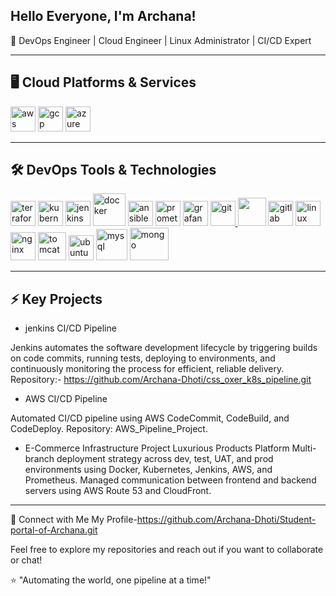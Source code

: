 ## Hello Everyone, I'm Archana!

🚀 DevOps Engineer | Cloud Engineer | Linux Administrator | CI/CD Expert

***
## 🖥️ Cloud Platforms & Services

<p align="left"> <a href="https://github.com/Archana-Dhoti/AWS_Pipeline_Project.git" target="_blank"> <img src="https://www.vectorlogo.zone/logos/amazon_aws/amazon_aws-icon.svg" alt="aws" width="40" height="40"/></a> <a href="https://cloud.google.com/" target="_blank"> <img src="https://www.vectorlogo.zone/logos/google_cloud/google_cloud-icon.svg" alt="gcp" width="40" height="40"/></a> <a href="https://azure.microsoft.com/" target="_blank"> <img src="https://www.vectorlogo.zone/logos/microsoft_azure/microsoft_azure-icon.svg" alt="azure" width="40" height="40"/></a> </p>

***
## 🛠️ DevOps Tools & Technologies

<a href="https://github.com/Archana-Dhoti/Terraform.git" target="_blank"> <img src="https://www.vectorlogo.zone/logos/terraformio/terraformio-icon.svg" alt="terraform" width="40" height="40"/></a> <a href="https://github.com/Archana-Dhoti/K8s_3Teir_StudentApp_Project.git" target="_blank"> <img src="https://www.vectorlogo.zone/logos/kubernetes/kubernetes-icon.svg" alt="kubernetes" width="40" height="40"/></a> <a href="https://github.com/Archana-Dhoti/Jenkins.git" target="_blank"> <img src="https://www.vectorlogo.zone/logos/jenkins/jenkins-icon.svg" alt="jenkins" width="40" height="40"/></a> <a href="https://github.com/Archana-Dhoti/Docker.git" target="_blank"> <img src="https://www.vectorlogo.zone/logos/docker/docker-icon.svg" alt="docker" width="52" height="52"/></a> <a href="https://github.com/Archana-Dhoti/Ansible.git" target="_blank"> <img src="https://www.vectorlogo.zone/logos/ansible/ansible-icon.svg" alt="ansible" width="40" height="40"/></a> <a href="https://github.com/Archana-Dhoti/Prometheus-Grafana.git" target="_blank"> <img src="https://www.vectorlogo.zone/logos/prometheusio/prometheusio-icon.svg" alt="prometheus" width="40" height="40"/></a> <a href="https://github.com/Archana-Dhoti/Prometheus-Grafana.git" target="_blank"> <img src="https://www.vectorlogo.zone/logos/grafana/grafana-icon.svg" alt="grafana" width="40" height="40"/></a> <a href="https://git-scm.com/" target="_blank"> <img src="https://www.vectorlogo.zone/logos/git-scm/git-scm-icon.svg" alt="git" width="40" height="40"/> </a> <a href="https://github.com/Archana-Dhoti/Docker.git/" target="_blank"> <img src="https://www.vectorlogo.zone/logos/github/github-icon.svg" width="45" height="45"/></a> <a href="https://github.com/Archana-Dhoti/GitLab_CI-Cd_Project.git" target="_blank"> <img src="https://www.vectorlogo.zone/logos/gitlab/gitlab-icon.svg" alt="gitlab" width="40" height="40"/></a> <a href="https://www.linux.org/" target="_blank"> <img src="https://www.vectorlogo.zone/logos/linux/linux-icon.svg" alt="linux" width="40" height="40"/> </a> <a href="https://nginx.org/en/" target="_blank"> <img src="https://www.vectorlogo.zone/logos/nginx/nginx-icon.svg" alt="nginx" width="40" height="45"/></a> <a href="https://tomcat.apache.org/" target="_blank"> <img src="https://www.vectorlogo.zone/logos/apache_tomcat/apache_tomcat-icon.svg" alt="tomcat" width="45" height="45"/></a> <a href="https://ubuntu.com/" target="_blank"> <img src="https://www.vectorlogo.zone/logos/ubuntu/ubuntu-icon.svg" alt="ubuntu" width="40" height="40"/></a> <a href="https://github.com/Archana-Dhoti/K8s_3Teir_StudentApp_Project.git" target="_blank"> <img src="https://www.vectorlogo.zone/logos/mysql/mysql-official.svg" alt="mysql" width="50" height="50"/></a> <a href="https://www.mongodb.com/" target="_blank"> <img src="https://www.vectorlogo.zone/logos/mongodb/mongodb-ar21.svg" alt="mongo" width="62" height="52"/></a>

***
## ⚡ Key Projects
- jenkins CI/CD Pipeline

Jenkins automates the software development lifecycle by triggering builds on code commits, running tests, deploying to environments, and continuously monitoring the process for efficient, reliable delivery.
Repository:- https://github.com/Archana-Dhoti/css_oxer_k8s_pipeline.git

- AWS CI/CD Pipeline

Automated CI/CD pipeline using AWS CodeCommit, CodeBuild, and CodeDeploy. Repository: AWS_Pipeline_Project.

- E-Commerce Infrastructure Project
Luxurious Products Platform Multi-branch deployment strategy across dev, test, UAT, and prod environments using Docker, Kubernetes, Jenkins, AWS, and Prometheus. Managed communication between frontend and backend servers using AWS Route 53 and CloudFront.

***
🔗 Connect with Me
My Profile-https://github.com/Archana-Dhoti/Student-portal-of-Archana.git

Feel free to explore my repositories and reach out if you want to collaborate or chat!

⭐️ "Automating the world, one pipeline at a time!"
